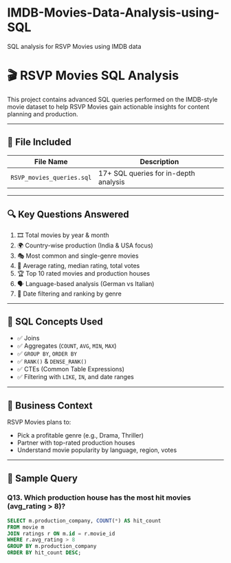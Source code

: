 # IMDB-Movies-Data-Analysis-using-SQL
SQL analysis for RSVP Movies using IMDB data

# 🎬 RSVP Movies SQL Analysis

This project contains advanced SQL queries performed on the IMDB-style movie dataset to help RSVP Movies gain actionable insights for content planning and production.

---

## 📄 File Included

| File Name              | Description                             |
|------------------------|-----------------------------------------|
| `RSVP_movies_queries.sql` | 17+ SQL queries for in-depth analysis  |

---

## 🔍 Key Questions Answered

1. 🎞 Total movies by year & month
2. 🌍 Country-wise production (India & USA focus)
3. 🎭 Most common and single-genre movies
4. 🧠 Average rating, median rating, total votes
5. 🏆 Top 10 rated movies and production houses
6. 🗣️ Language-based analysis (German vs Italian)
7. 📅 Date filtering and ranking by genre

---

## 🧰 SQL Concepts Used

- ✅ Joins
- ✅ Aggregates (`COUNT`, `AVG`, `MIN`, `MAX`)
- ✅ `GROUP BY`, `ORDER BY`
- ✅ `RANK()` & `DENSE_RANK()`
- ✅ CTEs (Common Table Expressions)
- ✅ Filtering with `LIKE`, `IN`, and date ranges

---

## 📌 Business Context

RSVP Movies plans to:
- Pick a profitable genre (e.g., Drama, Thriller)
- Partner with top-rated production houses
- Understand movie popularity by language, region, votes

---

## 🧠 Sample Query

### Q13. Which production house has the most hit movies (avg_rating > 8)?

```sql
SELECT m.production_company, COUNT(*) AS hit_count
FROM movie m
JOIN ratings r ON m.id = r.movie_id
WHERE r.avg_rating > 8
GROUP BY m.production_company
ORDER BY hit_count DESC;
